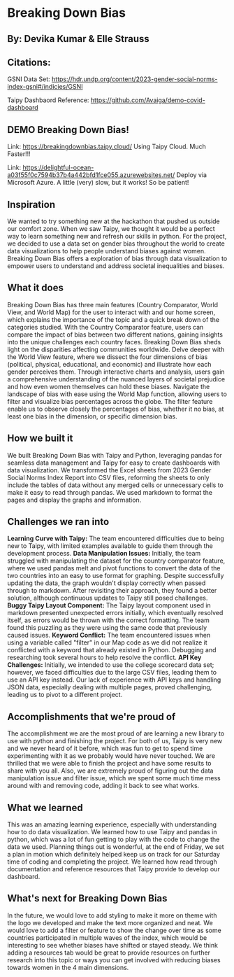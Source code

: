 # Breaking Down Bias
## By: Devika Kumar & Elle Strauss

## Citations: 
GSNI Data Set: https://hdr.undp.org/content/2023-gender-social-norms-index-gsni#/indicies/GSNI

Taipy Dashbaord Reference: https://github.com/Avaiga/demo-covid-dashboard

## DEMO Breaking Down Bias!
Link: https://breakingdownbias.taipy.cloud/
Using Taipy Cloud. Much Faster!!!

Link: https://delightful-ocean-a03f55f0c7594b37b4a442bfd1fce055.azurewebsites.net/
Deploy via Microsoft Azure. A little (very) slow, but it works! So be patient!

## Inspiration
We wanted to try something new at the hackathon that pushed us outside our comfort zone. When we saw Taipy, we thought it would be a perfect way to learn something new and refresh our skills in python. For the project, we decided to use a data set on gender bias throughout the world to create data visualizations to help people understand biases against women. Breaking Down Bias offers a exploration of bias through data visualization to empower users to understand and address societal inequalities and biases.

## What it does
Breaking Down Bias has three main features (Country Comparator, World View, and World Map) for the user to interact with and our home screen, which explains the importance of the topic and a quick break down of the categories studied. 
With the Country Comparator feature, users can compare the impact of bias between two different nations, gaining insights into the unique challenges each country faces. Breaking Down Bias sheds light on the disparities affecting communities worldwide.
Delve deeper with the World View feature, where we dissect the four dimensions of bias (political, physical, educational, and economic) and illustrate how each gender perceives them. Through interactive charts and analysis, users gain a comprehensive understanding of the nuanced layers of societal prejudice and how even women themselves can hold these biases.
Navigate the landscape of bias with ease using the World Map function, allowing users to filter and visualize bias percentages across the globe. The filter feature enable us to observe closely the percentages of bias, whether it no bias, at least one bias in the dimension, or specific dimension bias. 

## How we built it
We built Breaking Down Bias with Taipy and Python, leveraging pandas for seamless data management and Taipy for easy to create dashboards with data visualization. We transformed the Excel sheets from 2023 Gender Social Norms Index Report into CSV files, reforming the sheets to only include the tables of data without any merged cells or unnecessary cells to make it easy to read through pandas. We used markdown to format the pages and display the graphs and information.

## Challenges we ran into
**Learning Curve with Taipy:** The team encountered difficulties due to being new to Taipy, with limited examples available to guide them through the development process.
**Data Manipulation Issues:** Initially, the team struggled with manipulating the dataset for the country comparator feature, where we used pandas melt and pivot functions to convert the data of the two countries into an easy to use format for graphing. Despite successfully updating the data, the graph wouldn't display correctly when passed through to markdown. After revisiting their approach, they found a better solution, although continuous updates to Taipy still posed challenges.
**Buggy Taipy Layout Component:** The Taipy layout component used in markdown presented unexpected errors initially, which eventually resolved itself, as errors would be thrown with the correct formatting. The team found this puzzling as they were using the same code that previously caused issues.
**Keyword Conflict:** The team encountered issues when using a variable called "filter" in our Map code as we did not realize it conflicted with a keyword that already existed in Python. Debugging and researching took several hours to help resolve the conflict.
**API Key Challenges:** Initially, we intended to use the college scorecard data set; however, we faced difficulties due to the large CSV files, leading them to use an API key instead. Our lack of experience with API keys and handling JSON data, especially dealing with multiple pages, proved challenging, leading us to pivot to a different project.

## Accomplishments that we're proud of
The accomplishment we are the most proud of are learning a new library to use with python and finishing the project. For both of us, Taipy is very new and we never heard of it before, which was fun to get to spend time experimenting with it as we probably would have never touched. We are thrilled that we were able to finish the project and have some results to share with you all. Also, we are extremely proud of figuring out the data manipulation issue and filter issue, which we spent some much time mess around with and removing code, adding it back to see what works. 

## What we learned
This was an amazing learning experience, especially with understanding how to do data visualization. We learned how to use Taipy and pandas in python, which was a lot of fun getting to play with the code to change the data we used. Planning things out is wonderful, at the end of Friday, we set a plan in motion which definitely helped keep us on track for our Saturday time of coding and completing the project. We learned how read through documentation and reference resources that Taipy provide to develop our dashboard.

## What's next for Breaking Down Bias
In the future, we would love to add styling to make it more on theme with the logo we developed and make the text more organized and neat. We would love to add a filter or feature to show the change over time as some countries participated in multiple waves of the index, which would be interesting to see whether biases have shifted or stayed steady. We think adding a resources tab would be great to provide resources on further research into this topic or ways you can get involved with reducing biases towards women in the 4 main dimensions.
